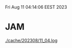 Fri Aug 11 04:14:06 EEST 2023
# JAM
<a href='./cache/202308/11_04.log'>./cache/202308/11_04.log</a>
